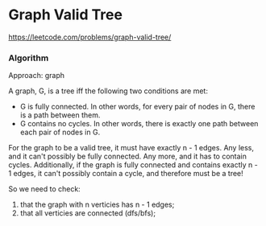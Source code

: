 # Graph Valid Tree

https://leetcode.com/problems/graph-valid-tree/

### Algorithm
Approach: graph

A graph, G, is a tree iff the following two conditions are met:
* G is fully connected. In other words, for every pair of nodes in G, there is a path between them.
* G contains no cycles. In other words, there is exactly one path between each pair of nodes in G.

For the graph to be a valid tree, it must have exactly n - 1 edges. Any less, and it can't possibly be fully connected. Any more, and it has to contain cycles. Additionally, if the graph is fully connected and contains exactly n - 1 edges, it can't possibly contain a cycle, and therefore must be a tree!

So we need to check:
1. that the graph with n verticies has n - 1 edges;
2. that all verticies are connected (dfs/bfs);